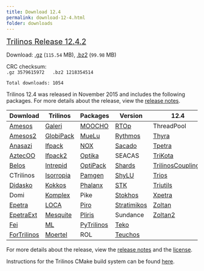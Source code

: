 ```yaml
---
title: Download 12.4
permalink: download-12-4.html
folder: downloads
---
```


<span style="text-decoration: underline;"><span style="font-size: 20px;">Trilinos Release 12.4.2</span></span>

Download: [.gz](http://trilinos.org/oldsite/download/login.html?tid=tr12042gz) (`115.54` MB), [.bz2](http://trilinos.org/oldsite/download/login.html?tid=tr12042bz2) (`99.98` MB)

CRC checksum:  
`.gz 3579615972  
.bz2 1218354514  
`

`Total downloads: 1054`

Trilinos 12.4 was released in November 2015 and includes the following packages. For more details about the release, view the [release notes](http://trilinos.org/oldsite/release_notes-12.4.html).

Download  | Trilinos | Packages | Version | 12.4
------ | ------ | ------ | -------- | ----------
[Amesos](amesos.html "Amesos") | [Galeri](galeri.html "Galeri") | [MOOCHO](moocho.html "MOOCHO") | [RTOp](rtop.html "RTOp") | ThreadPool
[Amesos2](amesos2.html "Amesos2") | [GlobiPack](globipack.html "GlobiPack") | [MueLu](muelu.html "MueLu") | [Rythmos](rythmos.html "Rythmos") | [Thyra](thyra.html "Thyra")
[Anasazi](anasazi.html "Anasazi") | [Ifpack](ifpack.html "IFPACK") | [NOX](nox_and_loca.html "NOX and LOCA") | [Sacado](sacado.html "Sacado") | [Tpetra](tpetra.html "Tpetra")
[AztecOO](aztecoo.html "AztecOO") | [Ifpack2](ifpack2.html "Ifpack2") | [Optika](optika.html "Optika") | SEACAS | [TriKota](trikota.html "TriKota")
[Belos](belos.html "Belos") | [Intrepid](intrepid.html "Intrepid") | [OptiPack](optipack.html "OptiPack") | [Shards](shards.html "Shards") | [TrilinosCouplings](trilinoscouplings.html "Trilinos Couplings")
CTrilinos | [Isorropia](isorropia.html "Isorropia") | [Pamgen](pamgen.html "PAMGEN") | [ShyLU](shylu.html "ShyLU") | [Trios](trios.html "Trios")
[Didasko](didasko.html "Didasko") | [Kokkos](kokkos.html "Kokkos") | [Phalanx](phalanx.html "Phalanx") | [STK](stk.html "STK") | [Triutils](triutils.html "TriUtils")
Domi | [Komplex](komplex.html "Komplex") | Pike | [Stokhos](stokhos.html "Stokhos") | [Xpetra](xpetra.html "Xpetra")
[Epetra](epetra.html "Epetra") | [LOCA](nox_and_loca.html "NOX and LOCA") | [Piro](piro.html "Piro") | [Stratimikos](stratimikos.html "Stratimikos") | [Zoltan](zoltan.html "Zoltan")
[EpetraExt](epetraext.html "EpetraExt") | [Mesquite](mesquite.html "Mesquite") | [Pliris](pliris.html "Pliris") | Sundance | [Zoltan2](zoltan2.html "Zoltan2")
[Fei](fei.html "Fei") | [ML](ml.html "ML") | [PyTrilinos](pytrilinos.html "PyTrilinos") | [Teko](teko.html "Teko")
[ForTrilinos](fortrilinos.html "ForTrilinos") | [Moertel](moertel.html "Moertel") | ROL | [Teuchos](teuchos.html "Teuchos")

For more details about the release, view the [release notes](https://trilinos.org/oldsite/release_notes-12.4.html) 
and the [license](license.html).

Instructions for the Trilinos CMake build system can be found [here](https://trilinos.org/docs/files/TrilinosBuildReference.html).

